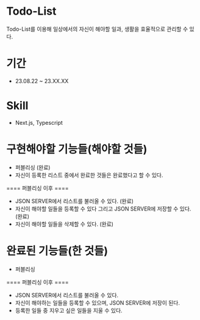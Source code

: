 # Todo-List
Todo-List를 이용해 일상에서의 자신이 해야할 일과, 생활을 효율적으로 관리할 수 있다.

# 기간
- 23.08.22 ~ 23.XX.XX

# Skill
- Next.js, Typescript

# 구현해야할 기능들(해야할 것들)
- 퍼블리싱 (완료)
- 자신이 등록한 리스트 중에서 완료한 것들은 완료했다고 할 수 있다.

==== 퍼블리싱 이후 ====
- JSON SERVER에서 리스트를 불러올 수 있다. (완료)
- 자신이 해야할 일들을 등록할 수 있다 그리고 JSON SERVER에 저장할 수 있다. (완료)
- 자신이 해야할 일들을 삭제할 수 있다. (완료)

# 완료된 기능들(한 것들)
- 퍼블리싱

==== 퍼블리싱 이후 ====
- JSON SERVER에서 리스트를 불러올 수 있다.
- 자신이 해야하는 일들을 등록할 수 있으며, JSON SERVER에 저장이 된다.
- 등록한 일들 중 지우고 싶은 일들을 지울 수 있다.

